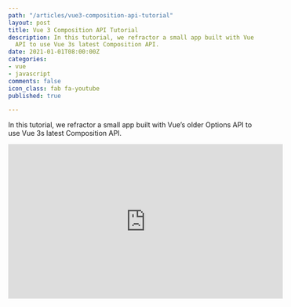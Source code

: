 ```yaml
---
path: "/articles/vue3-composition-api-tutorial"
layout: post
title: Vue 3 Composition API Tutorial
description: In this tutorial, we refractor a small app built with Vue’s older Options
  API to use Vue 3s latest Composition API.
date: 2021-01-01T08:00:00Z
categories:
- vue
- javascript
comments: false
icon_class: fab fa-youtube
published: true

---
```

In this tutorial, we refractor a small app built with Vue’s older Options API to use Vue 3s latest Composition API.

<div class="youtube-container">
<iframe width="560" height="315" src="https://www.youtube.com/embed/iqoGxkIOmpY" frameborder="0" allow="accelerometer; autoplay; clipboard-write; encrypted-media; gyroscope; picture-in-picture" allowfullscreen></iframe>
</div>